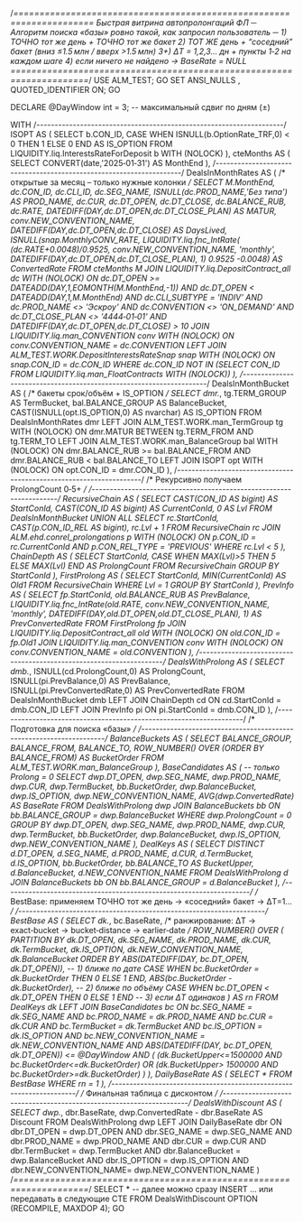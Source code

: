 /*=====================================================================
  Быстрая витрина автопролонгаций ФЛ
  ─ Алгоритм поиска «базы» ровно такой, как запросил пользователь ─
      1)   ТОЧНО тот же день  +  ТОЧНО тот же бакет
      2)   ТОТ ЖЕ день       +  “соседний” бакет (вниз ≤1.5 млн / вверх >1.5 млн)
      3+)  ΔT = 1,2,3… дн   +  пункты 1‑2 на каждом шаге
      4)   если ничего не найдено → BaseRate = NULL
=====================================================================*/
USE ALM_TEST;
GO
SET ANSI_NULLS , QUOTED_IDENTIFIER ON;
GO

DECLARE @DayWindow int = 3;           -- максимальный сдвиг по дням (±)

WITH
/*--------------------------------------------------------------------*/
ISOPT AS (
    SELECT b.CON_ID,
           CASE WHEN ISNULL(b.OptionRate_TRF,0) < 0 THEN 1 ELSE 0 END AS IS_OPTION
    FROM   LIQUIDITY.liq.InterestsRateForDeposit b WITH (NOLOCK)
),
cteMonths AS ( SELECT CONVERT(date,'2025‑01‑31') AS MonthEnd ),
/*--------------------------------------------------------------------*/
DealsInMonthRates AS (   /* открытые за месяц – только нужные колонки */
    SELECT  M.MonthEnd,
            dc.CON_ID,
            dc.CLI_ID,
            dc.SEG_NAME,
            ISNULL(dc.PROD_NAME,'Без типа')            AS PROD_NAME,
            dc.CUR,
            dc.DT_OPEN,
            dc.DT_CLOSE,
            dc.BALANCE_RUB,
            dc.RATE,
            DATEDIFF(DAY,dc.DT_OPEN,dc.DT_CLOSE_PLAN)  AS MATUR,
            conv.NEW_CONVENTION_NAME,
            DATEDIFF(DAY,dc.DT_OPEN,dc.DT_CLOSE)       AS DaysLived,
            ISNULL(snap.MonthlyCONV_RATE,
                   LIQUIDITY.liq.fnc_IntRate(
                       (dc.RATE+0.0048)/0.9525,
                       conv.NEW_CONVENTION_NAME,
                       'monthly',
                       DATEDIFF(DAY,dc.DT_OPEN,dc.DT_CLOSE_PLAN),
                       1) *0.9525 -0.0048)            AS ConvertedRate
    FROM   cteMonths M
    JOIN   LIQUIDITY.liq.DepositContract_all dc WITH (NOLOCK)
             ON dc.DT_OPEN >= DATEADD(DAY,1,EOMONTH(M.MonthEnd,-1))
            AND dc.DT_OPEN <  DATEADD(DAY,1,M.MonthEnd)
            AND dc.CLI_SUBTYPE = 'INDIV'
            AND dc.PROD_NAME  <> 'Эскроу'
            AND dc.CONVENTION <> 'ON_DEMAND'
            AND dc.DT_CLOSE_PLAN <> '4444‑01‑01'
            AND DATEDIFF(DAY,dc.DT_OPEN,dc.DT_CLOSE) > 10
    JOIN   LIQUIDITY.liq.man_CONVENTION conv WITH (NOLOCK)
             ON conv.CONVENTION_NAME = dc.CONVENTION
    LEFT  JOIN ALM_TEST.WORK.DepositInterestsRateSnap snap WITH (NOLOCK)
             ON snap.CON_ID = dc.CON_ID
    WHERE  dc.CON_ID NOT IN (SELECT CON_ID
                             FROM LIQUIDITY.liq.man_FloatContracts WITH (NOLOCK))
),
/*--------------------------------------------------------------------*/
DealsInMonthBucket AS (   /* бакеты срок/объём + IS_OPTION */
    SELECT dmr.*,
           tg.TERM_GROUP              AS TermBucket,
           bal.BALANCE_GROUP          AS BalanceBucket,
           CAST(ISNULL(opt.IS_OPTION,0) AS nvarchar) AS IS_OPTION
    FROM   DealsInMonthRates dmr
    LEFT  JOIN ALM_TEST.WORK.man_TermGroup tg  WITH (NOLOCK)
           ON dmr.MATUR BETWEEN tg.TERM_FROM AND tg.TERM_TO
    LEFT  JOIN ALM_TEST.WORK.man_BalanceGroup bal WITH (NOLOCK)
           ON dmr.BALANCE_RUB >= bal.BALANCE_FROM
          AND dmr.BALANCE_RUB <  bal.BALANCE_TO
    LEFT  JOIN ISOPT opt WITH (NOLOCK)
           ON opt.CON_ID = dmr.CON_ID
),
/*--------------------------------------------------------------------*/
/*  Рекурсивно получаем ProlongCount 0‑5+                              */
/*--------------------------------------------------------------------*/
RecursiveChain AS (
    SELECT CAST(CON_ID AS bigint) AS StartConId,
           CAST(CON_ID AS bigint) AS CurrentConId,
           0 AS Lvl
    FROM DealsInMonthBucket
    UNION ALL
    SELECT rc.StartConId,
           CAST(p.CON_ID_REL AS bigint),
           rc.Lvl + 1
    FROM RecursiveChain rc
    JOIN ALM.ehd.conrel_prolongations p WITH (NOLOCK)
           ON p.CON_ID        = rc.CurrentConId
          AND p.CON_REL_TYPE  = 'PREVIOUS'
    WHERE rc.Lvl < 5
),
ChainDepth AS (
    SELECT StartConId,
           CASE WHEN MAX(Lvl)>5 THEN 5 ELSE MAX(Lvl) END AS ProlongCount
    FROM RecursiveChain
    GROUP BY StartConId
),
FirstProlong AS (
    SELECT StartConId,
           MIN(CurrentConId) AS Old1
    FROM RecursiveChain WHERE Lvl = 1
    GROUP BY StartConId
),
PrevInfo AS (
    SELECT fp.StartConId,
           old.BALANCE_RUB AS PrevBalance,
           LIQUIDITY.liq.fnc_IntRate(old.RATE, conv.NEW_CONVENTION_NAME,
                                     'monthly',
                                     DATEDIFF(DAY,old.DT_OPEN,old.DT_CLOSE_PLAN),
                                     1)           AS PrevConvertedRate
    FROM FirstProlong fp
    JOIN LIQUIDITY.liq.DepositContract_all old WITH (NOLOCK)
           ON old.CON_ID = fp.Old1
    JOIN LIQUIDITY.liq.man_CONVENTION conv WITH (NOLOCK)
           ON conv.CONVENTION_NAME = old.CONVENTION
),
/*--------------------------------------------------------------------*/
DealsWithProlong AS (
    SELECT dmb.*,
           ISNULL(cd.ProlongCount,0)   AS ProlongCount,
           ISNULL(pi.PrevBalance,0)    AS PrevBalance,
           ISNULL(pi.PrevConvertedRate,0) AS PrevConvertedRate
    FROM DealsInMonthBucket dmb
    LEFT JOIN ChainDepth cd ON cd.StartConId  = dmb.CON_ID
    LEFT JOIN PrevInfo  pi ON pi.StartConId   = dmb.CON_ID
),
/*--------------------------------------------------------------------*/
/*  Подготовка для поиска «базы»                                      */
/*--------------------------------------------------------------------*/
BalanceBuckets AS (
    SELECT BALANCE_GROUP,
           BALANCE_FROM,
           BALANCE_TO,
           ROW_NUMBER() OVER (ORDER BY BALANCE_FROM) AS BucketOrder
    FROM ALM_TEST.WORK.man_BalanceGroup
),
BaseCandidates AS (          -- только Prolong = 0
    SELECT dwp.DT_OPEN,
           dwp.SEG_NAME,
           dwp.PROD_NAME,
           dwp.CUR,
           dwp.TermBucket,
           bb.BucketOrder,
           dwp.BalanceBucket,
           dwp.IS_OPTION,
           dwp.NEW_CONVENTION_NAME,
           AVG(dwp.ConvertedRate) AS BaseRate
    FROM DealsWithProlong dwp
    JOIN BalanceBuckets bb ON bb.BALANCE_GROUP = dwp.BalanceBucket
    WHERE dwp.ProlongCount = 0
    GROUP BY dwp.DT_OPEN, dwp.SEG_NAME, dwp.PROD_NAME, dwp.CUR,
             dwp.TermBucket, bb.BucketOrder, dwp.BalanceBucket,
             dwp.IS_OPTION, dwp.NEW_CONVENTION_NAME
),
DealKeys AS (
    SELECT DISTINCT
           d.DT_OPEN,
           d.SEG_NAME,
           d.PROD_NAME,
           d.CUR,
           d.TermBucket,
           d.IS_OPTION,
           bb.BucketOrder,
           bb.BALANCE_TO  AS BucketUpper,
           d.BalanceBucket,
           d.NEW_CONVENTION_NAME
    FROM DealsWithProlong d
    JOIN BalanceBuckets bb ON bb.BALANCE_GROUP = d.BalanceBucket
),
/*--------------------------------------------------------------------*/
/*  BestBase: применяем ТОЧНО тот же день → «соседний» бакет → ΔT=1…   */
/*--------------------------------------------------------------------*/
BestBase AS (
    SELECT dk.*,
           bc.BaseRate,
           /*  ранжирование:  ΔT  →  exact‑bucket  →  bucket‑distance  →  earlier‑date  */
           ROW_NUMBER() OVER (
                PARTITION BY dk.DT_OPEN, dk.SEG_NAME, dk.PROD_NAME,
                             dk.CUR, dk.TermBucket, dk.IS_OPTION,
                             dk.NEW_CONVENTION_NAME, dk.BalanceBucket
                ORDER BY
                     ABS(DATEDIFF(DAY, bc.DT_OPEN, dk.DT_OPEN)),             -- 1) ближе по дате
                     CASE WHEN bc.BucketOrder = dk.BucketOrder THEN 0 ELSE 1 END,
                     ABS(bc.BucketOrder - dk.BucketOrder),                   -- 2) ближе по объёму
                     CASE WHEN bc.DT_OPEN < dk.DT_OPEN THEN 0 ELSE 1 END     -- 3) если ΔT одинаков
           ) AS rn
    FROM DealKeys dk
    LEFT JOIN BaseCandidates bc
           ON bc.SEG_NAME            = dk.SEG_NAME
          AND bc.PROD_NAME           = dk.PROD_NAME
          AND bc.CUR                 = dk.CUR
          AND bc.TermBucket          = dk.TermBucket
          AND bc.IS_OPTION           = dk.IS_OPTION
          AND bc.NEW_CONVENTION_NAME = dk.NEW_CONVENTION_NAME
          AND ABS(DATEDIFF(DAY, bc.DT_OPEN, dk.DT_OPEN)) <= @DayWindow
          AND (
                 (dk.BucketUpper<=1500000 AND bc.BucketOrder<=dk.BucketOrder) OR
                 (dk.BucketUpper> 1500000 AND bc.BucketOrder>=dk.BucketOrder) )
),
DailyBaseRate AS ( SELECT * FROM BestBase WHERE rn = 1 ),
/*--------------------------------------------------------------------*/
/*  Финальная таблица с дисконтом                                     */
/*--------------------------------------------------------------------*/
DealsWithDiscount AS (
    SELECT dwp.*,
           dbr.BaseRate,
           dwp.ConvertedRate - dbr.BaseRate AS Discount
    FROM DealsWithProlong dwp
    LEFT JOIN DailyBaseRate dbr
           ON  dbr.DT_OPEN            = dwp.DT_OPEN
          AND dbr.SEG_NAME           = dwp.SEG_NAME
          AND dbr.PROD_NAME          = dwp.PROD_NAME
          AND dbr.CUR                = dwp.CUR
          AND dbr.TermBucket         = dwp.TermBucket
          AND dbr.BalanceBucket      = dwp.BalanceBucket
          AND dbr.IS_OPTION          = dwp.IS_OPTION
          AND dbr.NEW_CONVENTION_NAME= dwp.NEW_CONVENTION_NAME
)
/*====================================================================*/
SELECT *   -- далее можно сразу INSERT …  или передавать в следующие CTE
FROM   DealsWithDiscount
OPTION (RECOMPILE, MAXDOP 4);
GO
